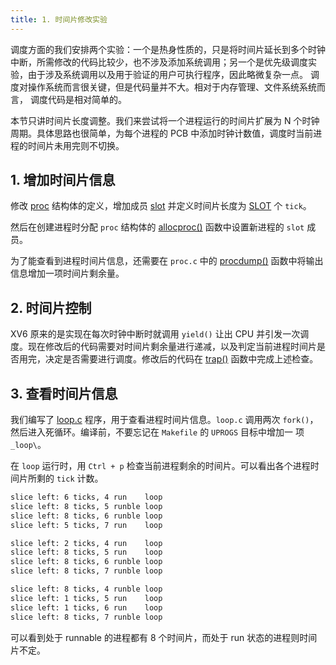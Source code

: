 ```yaml
---
title: 1. 时间片修改实验
---
```


调度方面的我们安排两个实验：一个是热身性质的，只是将时间片延长到多个时钟中断，所需修改的代码比较少，也不涉及添加系统调用；另一个是优先级调度实验，由于涉及系统调用以及用于验证的用户可执行程序，因此略微复杂一点。 调度对操作系统而言很关键，但是代码量并不大。相对于内存管理、文件系统系统而言， 调度代码是相对简单的。

本节只讲时间片长度调整。我们来尝试将一个进程运行的时间片扩展为 N 个时钟周期。具体思路也很简单，为每个进程的 PCB 中添加时钟计数值，调度时当前进程的时间片未用完则不切换。

## 1. 增加时间片信息

修改 [proc](https://github.com/professordeng/xv6-expansion/blob/slot/proc.h#L37) 结构体的定义，增加成员 [slot](https://github.com/professordeng/xv6-expansion/blob/slot/proc.h#L52) 并定义时间片长度为 [SLOT](https://github.com/professordeng/xv6-expansion/blob/slot/proc.h#L54) 个 `tick`。 

然后在创建进程时分配 `proc` 结构体的 [allocproc()](https://github.com/professordeng/xv6-expansion/blob/slot/proc.c#L91) 函数中设置新进程的 `slot` 成员。

为了能查看到进程时间片信息，还需要在 `proc.c` 中的 [procdump()](https://github.com/professordeng/xv6-expansion/blob/slot/proc.c#L527) 函数中将输出信息增加一项时间片剩余量。

## 2. 时间片控制

XV6 原来的是实现在每次时钟中断时就调用 `yield()` 让出 CPU 并引发一次调度。现在修改后的代码需要对时间片剩余量进行递减，以及判定当前进程时间片是否用完，决定是否需要进行调度。修改后的代码在 [trap()](https://github.com/professordeng/xv6-expansion/blob/slot/trap.c#L107) 函数中完成上述检查。

## 3. 查看时间片信息

我们编写了 [loop.c](https://github.com/professordeng/xv6-expansion/blob/slot/loop.c) 程序，用于查看进程时间片信息。`loop.c` 调用两次 `fork()`，然后进入死循环。编译前，不要忘记在 `Makefile` 的 `UPROGS` 目标中增加一 项 `_loop\`。 

在 `loop` 运行时，用 `Ctrl + p` 检查当前进程剩余的时间片。可以看出各个进程时间片所剩的 `tick` 计数。 

 ```bash
slice left: 6 ticks, 4 run    loop
slice left: 8 ticks, 5 runble loop
slice left: 8 ticks, 6 runble loop
slice left: 5 ticks, 7 run    loop

slice left: 2 ticks, 4 run    loop
slice left: 8 ticks, 5 run    loop
slice left: 8 ticks, 6 runble loop
slice left: 8 ticks, 7 runble loop

slice left: 8 ticks, 4 runble loop
slice left: 1 ticks, 5 run    loop
slice left: 1 ticks, 6 run    loop
slice left: 8 ticks, 7 runble loop
 ```

可以看到处于 runnable 的进程都有 8 个时间片，而处于 run 状态的进程则时间片不定。